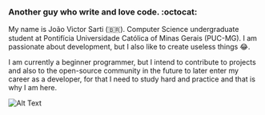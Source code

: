 ### Another guy who write and love code. :octocat:

My name is João Victor Sarti (:brazil:). Computer Science undergraduate student at Pontifícia Universidade Católica of Minas Gerais (PUC-MG).
I am passionate about development, but I also like to create useless things :joy:. 

I am currently a beginner programmer, but I intend to contribute to projects and also to the open-source community in the future to later enter my career as a developer, for that I need to study hard and practice and that is why I am here.

![Alt Text](https://media.giphy.com/media/52qtwCtj9OLTi/giphy.gif)

